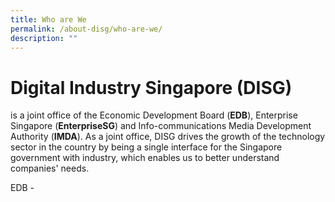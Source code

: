 ```yaml
---
title: Who are We
permalink: /about-disg/who-are-we/
description: ""
---
```

# Digital Industry Singapore (DISG) 
is a joint office of the Economic Development Board (**EDB**), Enterprise Singapore (**EnterpriseSG**) and Info-communications Media Development Authority (**IMDA**). As a joint office, DISG drives the growth of the technology sector in the country by being a single interface for the Singapore government with industry, which enables us to better understand companies' needs.

EDB - 